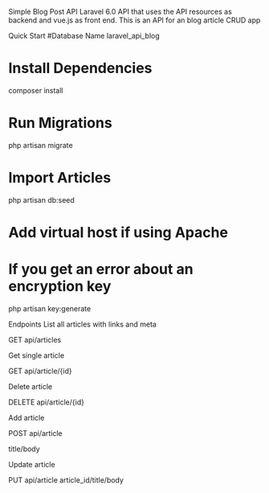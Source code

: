 Simple Blog Post API
Laravel 6.0 API that uses the API resources as backend and vue.js as front end. 
This is an API for an blog article CRUD app

Quick Start
#Database Name 
laravel_api_blog

# Install Dependencies
composer install

# Run Migrations
php artisan migrate

# Import Articles
php artisan db:seed

# Add virtual host if using Apache

# If you get an error about an encryption key
php artisan key:generate

Endpoints
List all articles with links and meta

GET api/articles

Get single article

GET api/article/{id}

Delete article

DELETE api/article/{id}

Add article

POST api/article

title/body

Update article

PUT api/article
article_id/title/body
